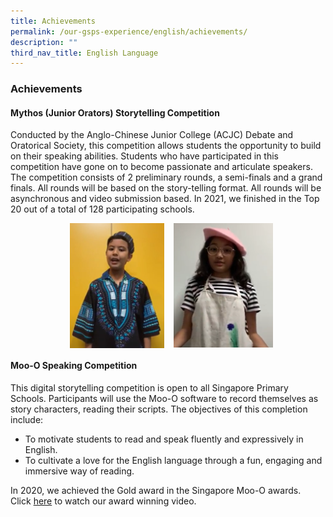 ```yaml
---
title: Achievements
permalink: /our-gsps-experience/english/achievements/
description: ""
third_nav_title: English Language
---
```

### **Achievements**
#### **Mythos (Junior Orators) Storytelling Competition**
Conducted by the Anglo-Chinese Junior College (ACJC) Debate and Oratorical Society, this competition allows students the opportunity to build on their speaking abilities. Students who have participated in this competition have gone on to become passionate and articulate speakers.  The competition consists of 2 preliminary rounds, a semi-finals and a grand finals. All rounds will be based on the story-telling format. All rounds will be asynchronous and video submission based. In 2021, we finished in the Top 20 out of a total of 128 participating schools.

<img src="/images/eng13.jpeg" style="width:30%;margin-left:95px;;margin-right:15px;" align=left>
<img src="/images/eng14.jpeg" style="width:31.5%" align=left>

<br clear="left">

#### **Moo-O Speaking Competition**
This digital storytelling competition is open to all Singapore Primary Schools. Participants will use the Moo-O software to record themselves as story characters, reading their scripts. The objectives of this completion include: 

* To motivate students to read and speak fluently and expressively in English.
* To cultivate a love for the English language through a fun, engaging and immersive way of reading.

In 2020, we achieved the Gold award in the Singapore Moo-O awards. <br>
Click [here](https://www.dropbox.com/sh/5a1el3rmu84boze/AACZm0aY01QmlIsvF4xjyuG8a?dl=0&lst=&preview=+GOLD+Team+10+GONGSHANG+PRIMARY+SCHOOL.mp4) to watch our award winning video.